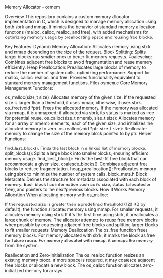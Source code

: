 
Memory Allocator - osmem

Overview
This repository contains a custom memory allocator implementation in C, which is designed to manage memory allocation using both sbrk and mmap. It mimics the behavior of standard memory allocation functions (malloc, calloc, realloc, and free), with added mechanisms for optimizing memory usage by preallocating space and reusing free blocks.

Key Features:
Dynamic Memory Allocation: Allocates memory using sbrk and mmap depending on the size of the request.
Block Splitting: Splits larger blocks into smaller ones to better fit memory requests.
Coalescing: Combines adjacent free blocks to avoid fragmentation and reuse memory efficiently.
Heap Preallocation: Preallocates large blocks of memory to reduce the number of system calls, optimizing performance.
Support for malloc, calloc, realloc, and free: Provides functionality equivalent to standard memory management functions.
Files
osmem.c
Core Memory Management Functions:

os_malloc(size_t size): Allocates memory of the given size. If the requested size is larger than a threshold, it uses mmap; otherwise, it uses sbrk.
os_free(void *ptr): Frees the allocated memory. If the memory was allocated via mmap, it is unmapped; if allocated via sbrk, its status is marked as free for potential reuse.
os_calloc(size_t nmemb, size_t size): Allocates memory for an array of nmemb elements, each of the given size, and initializes the allocated memory to zero.
os_realloc(void *ptr, size_t size): Reallocates memory to change the size of the memory block pointed to by ptr.
Helper Functions:

find_last_block(): Finds the last block in a linked list of memory blocks.
split_blocks(): Splits a large block into smaller blocks, ensuring efficient memory usage.
find_best_block(): Finds the best-fit free block that can accommodate a given size.
coalesce_blocks(): Combines adjacent free blocks to reduce fragmentation.
heap_preallocation(): Preallocates memory using sbrk to minimize the number of system calls.
block_meta.h
Block Metadata: Defines the structure for metadata associated with each block of memory. Each block has information such as its size, status (allocated or free), and pointers to the next/previous blocks.
How It Works
Memory Allocation
When allocating memory with os_malloc:

If the requested size is greater than a predefined threshold (128 KB by default), the function allocates memory using mmap.
For smaller requests, it allocates memory using sbrk. If it's the first time using sbrk, it preallocates a large chunk of memory.
The allocator attempts to reuse free memory blocks when possible by coalescing adjacent free blocks and splitting larger blocks to fit smaller requests.
Memory Deallocation
The os_free function frees memory blocks. For memory allocated with sbrk, it marks the block as free for future reuse. For memory allocated with mmap, it unmaps the memory from the system.

Reallocation and Zero-Initialization
The os_realloc function resizes an existing memory block. If more space is required, it may coalesce adjacent free blocks or allocate a new block.
The os_calloc function allocates zero-initialized memory for arrays.